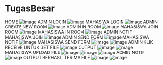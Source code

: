 # TugasBesar
HOME
![image](https://user-images.githubusercontent.com/64577718/146683281-05ca238f-4326-4a5f-9640-d8f2af1b0e5a.png)
ADMIN LOGIN
![image](https://user-images.githubusercontent.com/64577718/146683299-dfc78564-549a-44b1-966e-c60b4a3d5aa3.png)
MAHASIWA LOGIN
![image](https://user-images.githubusercontent.com/64577718/146683287-ef6b89e6-d92e-4c32-be9b-d1ee9c3a3922.png)
ADMIN CREATE NEW ROOM
![image](https://user-images.githubusercontent.com/64577718/146683316-94f93161-d3b7-4271-aac6-c936e3d53df4.png)
ADMIN IN ROOM
![image](https://user-images.githubusercontent.com/64577718/146683493-12323954-6ec5-4f1c-a56e-6499cee87ee2.png)
MAHASISWA JOIN ROOM
![image](https://user-images.githubusercontent.com/64577718/146683515-8a1ecef0-62ed-4966-8830-b2f34271b82f.png)
MAHASISWA IN ROOM
![image](https://user-images.githubusercontent.com/64577718/146683524-c9879462-3a40-421a-9bcd-b4415beea45a.png)
ADMIN NOTIF MAHASISWA JOIN
![image](https://user-images.githubusercontent.com/64577718/146683547-8f2c2760-b7d6-4ae4-a386-f6a4bbacba83.png)
ADMIN SEND FORM
![image](https://user-images.githubusercontent.com/64577718/146683666-4a0078ce-605a-4055-a816-b3aa1f73f2c2.png)
MAHASISWA NOTIF
![image](https://user-images.githubusercontent.com/64577718/146683681-a1676b90-0e49-47cb-9053-7edeaa08e049.png)
MAHASISWA SEND FORM
![image](https://user-images.githubusercontent.com/64577718/146683744-089d07a0-ee8d-4c8b-bc2a-6ae53bc415b8.png)
![image](https://user-images.githubusercontent.com/64577718/146683754-1d33d5bd-a339-451d-8ccf-79f3818ecaa6.png)
ADMIN KLIK RECEIVE UNTUK GET FILE
![image](https://user-images.githubusercontent.com/64577718/146683777-8f4c53e6-1785-4ff6-89df-5b7db06840ca.png)
OUTPUT
![image](https://user-images.githubusercontent.com/64577718/146683790-a1a22d31-ac5c-4421-b3c2-643f59d80226.png)
![image](https://user-images.githubusercontent.com/64577718/146684877-0e2df97a-9e58-487d-a009-34f63192fd7d.png)
MAHASISWA UPLOAD FILE
![image](https://user-images.githubusercontent.com/64577718/146683803-2875e234-34eb-4835-9161-f66e5d85f515.png)
![image](https://user-images.githubusercontent.com/64577718/146683830-7f3e77f0-366e-44cb-995a-31cab0224660.png)
![image](https://user-images.githubusercontent.com/64577718/146683844-ddfbfdcf-17fd-4ece-a4fa-a89b41083c7b.png)
ADMIN NOTIF
![image](https://user-images.githubusercontent.com/64577718/146683855-b77d8a6e-8108-46e1-ba3f-1b5a361f2055.png)
OUTPUT BERHASIL TERIMA FILE
![image](https://user-images.githubusercontent.com/64577718/146684925-fc1143b5-ce56-4a06-ae2c-cae5ff1e2669.png)
![image](https://user-images.githubusercontent.com/64577718/146685222-9d46d227-12a1-409b-8f0e-b1515133cdb7.png)
